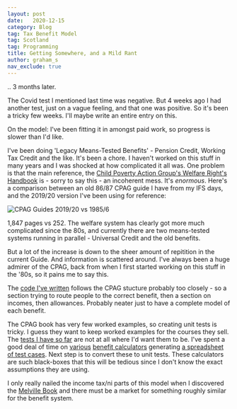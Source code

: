 ```yaml
---
layout: post
date:   2020-12-15
category: Blog
tag: Tax Benefit Model
tag: Scotland
tag: Programming
title: Getting Somewhere, and a Mild Rant
author: graham_s
nav_exclude: true
---
```


.. 3 months later.

The Covid test I mentioned last time was negative. But 4 weeks ago I had another test, just on a vague feeling, and that
one was positive. So it's been a tricky few weeks. I'll maybe write an entire entry on this. 

On the model: I've been fitting it in amongst paid work, so progress is slower than I'd like. 

<!--more-->

I've been doing 'Legacy Means-Tested Benefits' - Pension Credit, Working Tax Credit and the like. It's been a chore. I
haven't worked on this stuff in many years and I was shocked at how complicated it all was. One problem is that the main
reference, the [Child Poverty Action Group's Welfare Right's
Handbook](https://cpag.org.uk/shop/cpag-titles/welfare-benefits-tax-credits-handbook-202021) is - sorry to say this - an
incoherent mess. It's *enormous*. Here's a comparison between an old 86/87 CPAG guide I have from my IFS days, and the
2019/20 version I've been using for reference:

![CPAG Guides 2019/20 vs 1985/6](/assets/img/cpag_2019-1986.jpg)

1,847 pages vs 252. The welfare system has clearly got more much complicated since the 80s, and currently there are two
means-tested systems running in parallel - Universal Credit and the old benefits.

But a lot of the increase is down to the sheer amount of repitition in the current Guide. And information is scattered
around. I've always been a huge admirer of the CPAG, back from when I first started working on this stuff in the '80s,
so it pains me to say this.

The [code I've written](https://github.com/grahamstark/ScottishTaxBenefitModel.jl/blob/master/src/LegacyMeansTestedBenefits.jl) follows the CPAG stucture 
probably too closely - so a section trying to route people to the correct benefit, then a section on incomes, then allowances. Probably neater just to 
have a complete model of each benefit. 

The CPAG book has very few worked examples, so creating unit tests is tricky. I guess they want to keep worked examples
for the courses they sell. The [tests I have so
far](https://github.com/grahamstark/ScottishTaxBenefitModel.jl/blob/master/test/legacy_mt_tests.jl) are not at all where
I'd want them to be. I've spent a good deal of time on
[various](https://github.com/grahamstark/ScottishTaxBenefitModel.jl/blob/master/docs/uc_test_cases.ods) [benefit
calculators](https://betteroffcalculator.co.uk/calculator/new/step1) generating [a spreadsheet of test
cases](https://github.com/grahamstark/ScottishTaxBenefitModel.jl/blob/master/docs/uc_test_cases.ods). Next step is to
convert these to unit tests. These calculators are such black-boxes that this will be tedious since I don't know the
exact assumptions they are using.

I only really nailed the income tax/ni parts of this model when I discovered the [Melville
Book](https://www.pearson.com/uk/educators/higher-education-educators/program/Melville-Melville-s-Taxation-Finance-Act-2019-25th-Edition/PGM2646808.html)
and there must be a market for something roughly similar for the benefit system.

